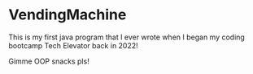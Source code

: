 # VendingMachine

This is my first java program that I ever wrote when I began my coding bootcamp Tech Elevator back in 2022!

Gimme OOP snacks pls!
